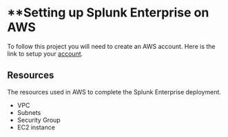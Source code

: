 # **Setting up Splunk Enterprise on AWS
To follow this project you will need to create an AWS account. Here is the link to setup your [account](https://portal.aws.amazon.com/billing/signup?nc2=h_ct&src=header_signup&refid=be77f66f-da84-4f51-9483-df3858616660&redirect_url=https://aws.amazon.com/registration-confirmation#/start/email). 

## Resources
The resources used in AWS to complete the Splunk Enterprise deployment. 

 - VPC
 - Subnets
 - Security Group
 - EC2 instance
